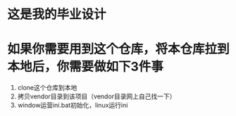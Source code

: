 # 这是我的毕业设计
# 如果你需要用到这个仓库，将本仓库拉到本地后，你需要做如下3件事
1. clone这个仓库到本地
2. 拷贝vendor目录到该项目（vendor目录网上自己找一下）
3. window运营ini.bat初始化，linux运行ini

